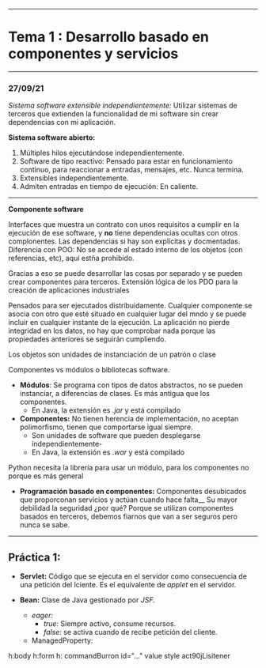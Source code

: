 
---

# Tema 1 : Desarrollo basado en componentes y servicios


---
### 27/09/21

*Sistema software extensible independientemente:* Utilizar sistemas de terceros que extienden la funcionalidad de mi software sin crear dependencias con mi aplicación.


**Sistema software abierto:**
1. Múltiples hilos ejecutándose independientemente.
2. Software de tipo reactivo: Pensado para estar en funcionamiento continuo, para reaccionar a entradas, mensajes, etc. Nunca termina.
3. Extensibles independientemente.
4. Admiten entradas en tiempo de ejecución: En caliente.

---
**Componente software**

Interfaces que muestra un contrato con unos requisitos a cumplir en la ejecución de ese software, y **no** tiene dependencias ocultas con otros complonentes. Las dependencias si hay son explícitas y docmentadas.
Diferencia con POO: No se accede al estado interno de los objetos (con referencias, etc), aquí estña prohibido.

Gracias a eso se puede desarrollar las cosas por separado y se pueden crear componentes para terceros.
Extensión lógica de los PDO para la creación de aplicaciones industriales

Pensados para ser ejecutados distribuidamente.
Cualquier componente se asocia con otro que esté situado en cualquier lugar del mndo y se puede incluir en cualquier instante de la ejecución.
La aplicación no pierde integridad en los datos, no hay que comprobar nada porque las propiedades anteriores se seguirán cumpliendo.

Los objetos son unidades de instanciación de un patrón o clase


Componentes vs módulos o bibliotecas software.
- **Módulos**: Se programa con tipos de datos abstractos, no se pueden instanciar, a diferencias de clases.
  Es más antigua que los componentes.
    - En Java, la extensión es _.jar_ y está compilado
- __Componentes:__ No tienen herencia de implementación, no aceptan polimorfismo, tienen que comportarse igual siempre.
    - Son unidades de software que pueden desplegarse independientemente-
    - En Java, la extensión es _.war_ y está compilado

Python necesita la librería para usar un módulo, para los componentes no porque es más general

- __Programación basado en componentes:__ Componentes desubicados que proporconan servicios y actúan cuando hace falta__
  Su mayor debilidad la seguridad ¿por qué? Porque se utilizan componentes basados en terceros, debemos fiarnos que van a ser seguros pero nunca se sabe.



***

## Práctica 1: 


- **Servlet:** Código que se ejecuta en el servidor como consecuencia de una petición del lciente.
Es el equivalente de _applet_ en el servidor.

- **Bean:** Clase de Java gestionado por _JSF._

  - _eager:_
    - _true:_ Siempre activo, consume recursos.
    - _false:_ se activa cuando de recibe petición del cliente.
  - ManagedProperty: 

h:body
h:form
h: commandBurron id="..." value style act90jLisitener

